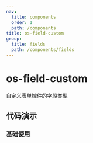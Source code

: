 ```yaml
---
nav:
  title: components
  order: 1
  path: /components
title: os-field-custom
group:
  title: fields
  path: /components/fields
---
```


# os-field-custom

自定义表单控件的字段类型

## 代码演示

### 基础使用

<code src="../demos/field-custom/simple.tsx" />

<!-- <API exports='["Settings"]' src="../components/fields/custom.tsx"></API> -->
